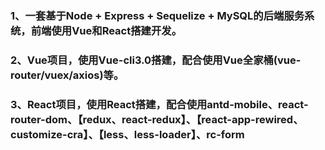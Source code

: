 ### 1、一套基于Node + Express + Sequelize + MySQL的后端服务系统，前端使用Vue和React搭建开发。

### 2、Vue项目，使用Vue-cli3.0搭建，配合使用Vue全家桶(vue-router/vuex/axios)等。

### 3、React项目，使用React搭建，配合使用antd-mobile、react-router-dom、【redux、react-redux】、【react-app-rewired、customize-cra】、【less、less-loader】、rc-form
